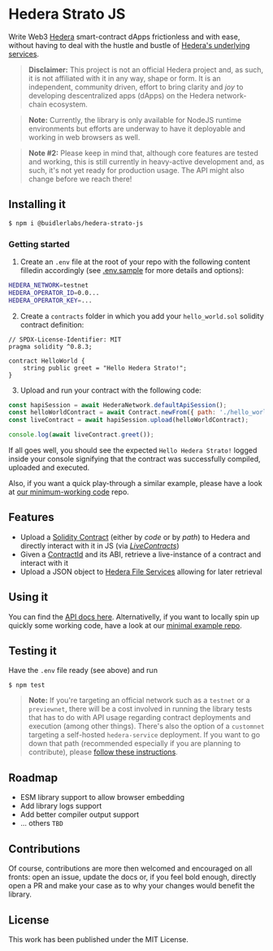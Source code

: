 # Hedera Strato JS
Write Web3 [Hedera](https://hedera.com/) smart-contract dApps frictionless and with ease, without having to deal with the hustle and bustle of [Hedera's underlying services](https://docs.hedera.com/guides/docs/sdks).

> **Disclaimer:** This project is not an official Hedera project and, as such, it is not affiliated with it in any way, shape or form. It is an independent, community driven, effort to bring clarity and *joy* to developing descentralized apps (dApps) on the Hedera network-chain ecosystem.

> **Note:** Currently, the library is only available for NodeJS runtime environments but efforts are underway to have it deployable and working in web browsers as well.

> **Note #2:** Please keep in mind that, although core features are tested and working, this is still currently in heavy-active development and, as such, it's not yet ready for production usage. The API might also change before we reach there!

## Installing it
``` bash
$ npm i @buidlerlabs/hedera-strato-js
```

### Getting started
1. Create an `.env` file at the root of your repo with the following content filledin accordingly (see [.env.sample](./.env.sample) for more details and options):
```sh
HEDERA_NETWORK=testnet
HEDERA_OPERATOR_ID=0.0...
HEDERA_OPERATOR_KEY=...
```
2. Create a `contracts` folder in which you add your `hello_world.sol` solidity contract definition:

```solidity
// SPDX-License-Identifier: MIT
pragma solidity ^0.8.3;

contract HelloWorld {
    string public greet = "Hello Hedera Strato!";
}
```
3. Upload and run your contract with the following code:

``` js
const hapiSession = await HederaNetwork.defaultApiSession();
const helloWorldContract = await Contract.newFrom({ path: './hello_world.sol' });
const liveContract = await hapiSession.upload(helloWorldContract);

console.log(await liveContract.greet());
```
If all goes well, you should see the expected `Hello Hedera Strato!` logged inside your console signifying that the contract was successfully compiled, uploaded and executed. 

Also, if you want a quick play-through a similar example, please have a look at [our minimum-working code](https://github.com/buidler-labs/hsj-example) repo. 

## Features
- Upload a [Solidity Contract](https://docs.soliditylang.org/en/v0.8.10/index.html) (either by _code_ or by _path_) to Hedera and directly interact with it in JS (via [_LiveContracts_](https://github.com/buidler-labs/hedera-strato-js/blob/main/lib/live/LiveContract.ts))
- Given a [ContractId](https://docs.hedera.com/guides/docs/hedera-api/basic-types/contractid) and its ABI, retrieve a live-instance of a contract and interact with it
- Upload a JSON object to [Hedera File Services](https://docs.hedera.com/guides/docs/sdks/file-storage) allowing for later retrieval

## Using it
You can find the [API docs here](https://hsj-docs.buidlerlabs.com/). Alternativelly, if you want to locally spin up quickly some working code, have a look at our [minimal example repo](https://github.com/buidler-labs/hsj-example).

## Testing it
Have the `.env` file ready (see above) and run 
```
$ npm test
```
> **Note:** If you're targeting an official network such as a `testnet` or a `previewnet`, there will be a cost involved in running the library tests that has to do with API usage regarding contract deployments and execution (among other things). There's also the option of a `customnet` targeting a self-hosted `hedera-service` deployment. If you want to go down that path (recommended especially if you are planning to contribute), please [follow these instructions](https://github.com/buidler-labs/dockerized-hedera-services).

## Roadmap
- ESM library support to allow browser embedding
- Add library logs support
- Add better compiler output support
- ... others `TBD`

## Contributions
Of course, contributions are more then welcomed and encouraged on all fronts: open an issue, update the docs or, if you feel bold enough, directly open a PR and make your case as to why your changes would benefit the library.

## License
This work has been published under the MIT License.